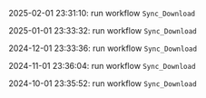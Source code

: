 2025-02-01 23:31:10: run workflow `Sync_Download` 

2025-01-01 23:33:32: run workflow `Sync_Download` 

2024-12-01 23:33:36: run workflow `Sync_Download` 

2024-11-01 23:36:04: run workflow `Sync_Download` 

2024-10-01 23:35:52: run workflow `Sync_Download` 



